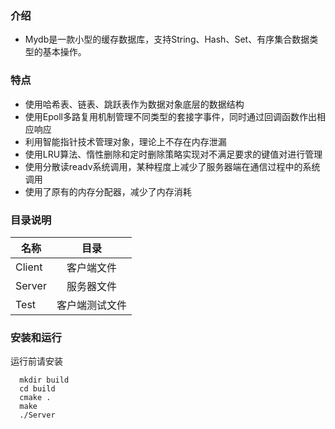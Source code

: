 ### 介绍
 - Mydb是一款小型的缓存数据库，支持String、Hash、Set、有序集合数据类型的基本操作。

### 特点
 - 使用哈希表、链表、跳跃表作为数据对象底层的数据结构
 - 使用Epoll多路复用机制管理不同类型的套接字事件，同时通过回调函数作出相应响应
 - 利用智能指针技术管理对象，理论上不存在内存泄漏
 - 使用LRU算法、惰性删除和定时删除策略实现对不满足要求的键值对进行管理
 - 使用分散读readv系统调用，某种程度上减少了服务器端在通信过程中的系统调用
 - 使用了原有的内存分配器，减少了内存消耗

### 目录说明
名称|目录
--|:--:
Client|客户端文件
Server|服务器文件
Test|客户端测试文件

### 安装和运行
运行前请安装
```
  mkdir build
  cd build
  cmake .
  make
  ./Server
```


